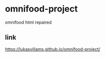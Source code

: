 # omnifood-project
omnifood  html repaired


## link
https://lukasviliams.github.io/omnifood-project/
